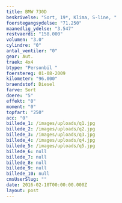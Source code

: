```yaml
---
title: BMW 730D
beskrivelse: "Sort, 19*, Klima, S-line, "
foerstegangsydelse: "71.250"
maanedlig_ydelse: "3.547"
restvaerdi: "158.000"
volumen: "3.0"
cylindre: "0"
antal_ventiler: "0"
gear: Aut.
traek: 4x4
btype: "Personbil "
foerstereg: 01-08-2009
kilometer: "96.000"
braendstof: Diesel
farve: Sort
doere: "5"
effekt: "0"
moment: "0"
topfart: "250"
acc: "0"
billede_1: /images/uploads/q1.jpg
billede_2: /images/uploads/q2.jpg
billede_3: /images/uploads/q3.jpg
billede_4: /images/uploads/q4.jpg
billede_5: /images/uploads/q5.jpg
billede_6: null
billede_7: null
billede_8: null
billede_9: null
billede_10: null
cmsUserSlug: ""
date: 2016-02-10T00:00:00.000Z
layout: post
---
```


